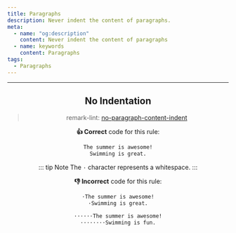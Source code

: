 ```yaml
---
title: Paragraphs
description: Never indent the content of paragraphs.
meta:
  - name: "og:description"
    content: Never indent the content of paragraphs
  - name: keywords
    content: Paragraphs
tags:
  - Paragraphs
---
```


<Header/>

---

## No Indentation

> remark-lint: [no-paragraph-content-indent](https://github.com/remarkjs/remark-lint/tree/master/packages/remark-lint-no-paragraph-content-indent "Link to remarkjs")

**:thumbsup: Correct** code for this rule:

```markdown
The summer is awesome!
Swimming is great.
```

::: tip Note
The `·` character represents a whitespace.
:::

**:thumbsdown: Incorrect** code for this rule:

```markdown
·The summer is awesome!
·Swimming is great.
```

```markdown
······The summer is awesome!
········Swimming is fun.
```
